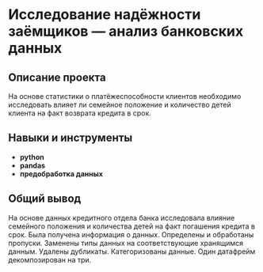 # Исследование надёжности заёмщиков — анализ банковских данных


## Описание проекта

На основе статистики о платёжеспособности клиентов необходимо исследовать влияет ли семейное положение и количество детей клиента на факт возврата кредита в срок.


## Навыки и инструменты

- **python**
- **pandas**
- **предобработка данных**


## 

## Общий вывод

На основе данных кредитного отдела банка исследовала влияние семейного положения и количества детей на факт погашения кредита в срок. Была получена информация о данных. Определены и обработаны пропуски. Заменены типы данных на соответствующие хранящимся данным. Удалены дубликаты. Категоризованы данные. Один датафрейм декомпозирован на три.
